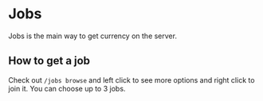 # Jobs

Jobs is the main way to get currency on the server.

## How to get a job

Check out `/jobs browse` and left click to see more options and right click to join it.
You can choose up to 3 jobs.

